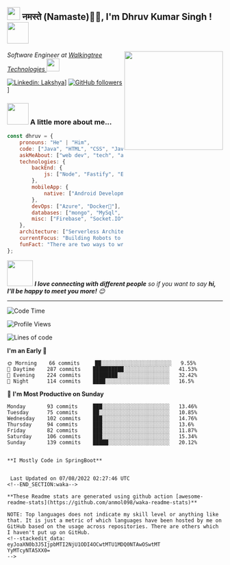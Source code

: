 <h2><img src="https://emojis.slackmojis.com/emojis/images/1531849430/4246/blob-sunglasses.gif?1531849430" width="30"/> नमस्ते (Namaste)🙏🏻, I'm Dhruv Kumar Singh ! <img src="https://media.giphy.com/media/12oufCB0MyZ1Go/giphy.gif" width="50"></h2>
<img align='right' src="https://media1.giphy.com/media/gcOg6zLJc0hN6YZ2i4/giphy.gif?cid=ecf05e47wpgu1j6bv3rgmgq533qccxrv1x1nwlczm68oyfce&rid=giphy.gif&ct=s" width="230">
<p><em>Software Engineer at <a href="https://www.walkingtree.tech/">Walkingtree Technologies
</a><img src="https://media.giphy.com/media/WUlplcMpOCEmTGBtBW/giphy.gif" width="30"> 
</em></p>

[![Linkedin: Lakshya](https://img.shields.io/badge/-Dhruv-blue?style=flat-square&logo=Linkedin&logoColor=white&link=https://www.linkedin.com/in/dhruv-kumar-singh-2ba5b51b4/)](https://www.linkedin.com/in/dhruv-kumar-singh-2ba5b51b4/)]
[![GitHub followers](https://img.shields.io/github/followers/anmol098?label=Follow&style=social)](https://github.com/dhruvvvv123)]

### <img src="https://media.giphy.com/media/VgCDAzcKvsR6OM0uWg/giphy.gif" width="50"> A little more about me...  

```javascript
const dhruv = {
    pronouns: "He" | "Him",
    code: ["Java", "HTML", "CSS", "Javascript"],
    askMeAbout: ["web dev", "tech", "app dev", "photography"],
    technologies: {
        backEnd: {
            js: ["Node", "Fastify", "Express"],
        },
        mobileApp: {
            native: ["Android Development"]
        },
        devOps: ["Azure", "Docker🐳"],
        databases: ["mongo", "MySql", "sqlite"],
        misc: ["Firebase", "Socket.IO", "selenium", "open-cv", "php", "SuiteApp"]
    },
    architecture: ["Serverless Architecture", "Progressive web applications", "Single page applications"],
    currentFocus: "Building Robots to ease opertations",
    funFact: "There are two ways to write error-free programs; only the third one works"
};
```

<img src="https://media.giphy.com/media/LnQjpWaON8nhr21vNW/giphy.gif" width="60"> <em><b>I love connecting with different people</b> so if you want to say <b>hi, I'll be happy to meet you more!</b> 😊</em>

---
<!--START_SECTION:waka-->
![Code Time](http://img.shields.io/badge/Code%20Time-0%20secs-blue)

![Profile Views](http://img.shields.io/badge/Profile%20Views-1125-blue)

![Lines of code](https://img.shields.io/badge/From%20Hello%20World%20I%27ve%20Written-1%20Million%20lines%20of%20code-blue)

 > 
**I'm an Early 🐤** 

```text
🌞 Morning    66 commits     ██░░░░░░░░░░░░░░░░░░░░░░░   9.55% 
🌆 Daytime    287 commits    ██████████░░░░░░░░░░░░░░░   41.53% 
🌃 Evening    224 commits    ████████░░░░░░░░░░░░░░░░░   32.42% 
🌙 Night      114 commits    ████░░░░░░░░░░░░░░░░░░░░░   16.5%

```
📅 **I'm Most Productive on Sunday** 

```text
Monday       93 commits     ███░░░░░░░░░░░░░░░░░░░░░░   13.46% 
Tuesday      75 commits     ██░░░░░░░░░░░░░░░░░░░░░░░   10.85% 
Wednesday    102 commits    ███░░░░░░░░░░░░░░░░░░░░░░   14.76% 
Thursday     94 commits     ███░░░░░░░░░░░░░░░░░░░░░░   13.6% 
Friday       82 commits     ███░░░░░░░░░░░░░░░░░░░░░░   11.87% 
Saturday     106 commits    ███░░░░░░░░░░░░░░░░░░░░░░   15.34% 
Sunday       139 commits    █████░░░░░░░░░░░░░░░░░░░░   20.12%

```
```

**I Mostly Code in SpringBoot** 


 Last Updated on 07/08/2022 02:27:46 UTC
<!--END_SECTION:waka-->

**These Readme stats are generated using github action [awesome-readme-stats](https://github.com/anmol098/waka-readme-stats)**

NOTE: Top languages does not indicate my skill level or anything like that. It is just a metric of which languages have been hosted by me on GitHub based on the usage across repositories. There are others which I haven't put up on GitHub.
<!--stackedit_data:
eyJoaXN0b3J5IjpbMTI2NjU1ODI4OCwtMTU1MDQ0NTAwOSwtMT
YyMTcyNTA5XX0=
-->
